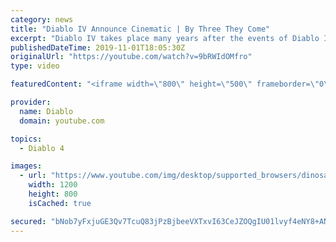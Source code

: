 ```yaml
---
category: news
title: "Diablo IV Announce Cinematic | By Three They Come"
excerpt: "Diablo IV takes place many years after the events of Diablo III, after millions have been slaughtered by the actions of the High ..."
publishedDateTime: 2019-11-01T18:05:30Z
originalUrl: "https://youtube.com/watch?v=9bRWIdOMfro"
type: video

featuredContent: "<iframe width=\"800\" height=\"500\" frameborder=\"0\" src=\"https://www.youtube.com/embed/9bRWIdOMfro\" allow=\"accelerometer; autoplay; encrypted-media; gyroscope; picture-in-picture\" allowfullscreen></iframe>"

provider:
  name: Diablo
  domain: youtube.com

topics:
  - Diablo 4

images:
  - url: "https://www.youtube.com/img/desktop/supported_browsers/dinosaur.png"
    width: 1200
    height: 800
    isCached: true

secured: "bNob7yFxjuGE3Qv7TcuQ83jPzBjbeeVXTxvI63CeJZOQgIU01lvyf4eNY8+ANOaIcpmjqoNAhxNAuR+uyE5gU0JbuTo35/tpuuMUk0ErbypN14rWmM2/TKGMSkbZBYCBEkmNtwTkkxO2v1P1r1Oga2+hgAz0r3kHoCAn1e02PKJBOibrSNvBrJ8Moh4GuNmzM6D5dX9HR0JPCM20h7R2glsnIcadoaM17ye0NqU8ROBXwx6aY0ht46ztdShSXRZkkEB6W2jA5RFFmNTNYlaeIR4G3E1TyXh60QWJeGOdVMvL3z9yPBVYLWUL2vv0Q2vHCQLtk0ceGVPCtjBPhcSTMlrn/vSxAcVL0JnHxcaiOF1Q1GOsRhK47vIb5EmdUhXaXaLvfTr/rX0khzi5ZvDutTlMsyfEcae0eSa5qsLTwYOxYY1Q6YYH7KkqISZSH7qf;0LA5c6EhZOVbNZAC40DrxA=="
---
```


